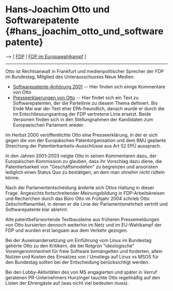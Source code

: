 # Hans-Joachim Otto und Softwarepatente {#hans_joachim_otto_und_softwarepatente}

\--\> \[ [ FDP](SwpatfdpDe "wikilink") \| [ FDP im
Europawahlkampf](ElectDeFdp0405De "wikilink") \]

------------------------------------------------------------------------

Otto ist Rechtsanwalt in Frankfurt und medienpolitischer Sprecher der
FDP im Bundestag, Mitglied des Unterausschusses Neue Medien.

-   [Softwarepatente-Anhörung
    2001](http://swpat.ffii.org/termine/2001/bundestag/ "wikilink") \--
    Hier finden sich einige Kommentare von Otto
-   [Presseerklaerungen von
    Otto](http://www.hans-joachim-otto.de/staticsite/staticsite.php?menuid=41&topmenu=19 "wikilink")
    \-- Hier findet sich ein Text zu Softwarepatenten, der die
    Parteilinie zu diesem Thema definiert. Bis Ende Mai war der Text
    eher EPA-freundlich, danach wurde er durch die im
    Entschliessungsantrag der FDP vertretene Linie ersetzt. Beide
    Versionen finden sich in den Stellungnahmen der Kandidaten zum
    Europaeischen Parlament wieder.

Im Herbst 2000 veröffentlichte Otto eine Presseerklärung, in der er sich
gegen die von der Europäischen Patentorganisation und dem BMJ geplante
Streichung der Patentierbarkeits-Ausschlüsse aus Art 52 EPÜ aussprach.

In den Jahren 2001-2003 neigte Otto in seinen Kommentaren dazu, der
Europäischen Kommission zu glauben, dass ihr Vorschlag dazu diene, die
Patentierbarkeit von \"Geschäftsmodellen\" zu begrenzen und ansonsten
lediglich einen Status Quo zu bestätigen, an dem man ohnehin nicht
rütteln könne.

Nach der Parlamententscheidung änderte sich Ottos Haltung in dieser
Frage. Angesichts fortschreitender Meinungsbildung in FDP-Arbeitskreisen
und Recherchen durch das Büro Otto im Frühjahr 2004 schrieb Otto
Zeitschriftenartikel, in denen er die Linie der Parlamentsmehrheit
vertritt und Softwarepatente klar ablehnt.

Alte patentbefürwortende Textbausteine aus früheren Pressemeldungen von
Otto kursierten dennoch weiterhin im Netz und im EU-Wahlkampf der FDP
und wurden erst langsam aus dem Verkehr gezogen.

Bei der Auseinandersetzung um Einführung vom Linux im Bundestag gehörte
Otto zu den Kritikern, die bei Rotgrün \"ideologische\"
Voreingenommenheit für freie Software bemängelten und forderten, allein
Nutzen und Kosten des Einsatzes von / Umstiegs auf Linux vs MSOS für den
Bundestag sollten bei der Entscheidung berücksichtigt werden.

Bei den Lobby-Aktivitäten des von MS engagierten und später in Verruf
geratenen PR-Unternehmers Hunzinger tauchte Otto regelmäßig auf den
Listen der Ehrengäste auf (was nicht viel bedeuten muss).
